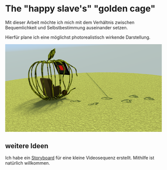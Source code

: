 # The "happy slave's" "golden cage"

Mit dieser Arbeit möchte ich mich mit dem Verhältnis zwischen Bequemlichkeit und Selbstbestimmung auseinander setzen.

Hierfür plane ich eine möglichst photorealistisch wirkende Darstellung.

![aktueller Stand als gerendertes Bild](TheHappySlaveInThegoldenCage.png)


weitere Ideen
-------------

Ich habe ein [Storyboard](Storyboard.odg) für eine kleine Videosequenz erstellt. Mithilfe ist natürlich willkommen.
